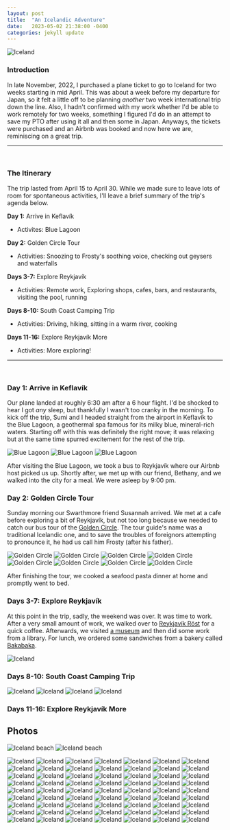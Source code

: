 ```yaml
---
layout: post
title:  "An Icelandic Adventure"
date:   2023-05-02 21:38:00 -0400
categories: jekyll update
---
```


![Iceland](/images/iceland_waterfallgroup.jpeg)

### Introduction

 In late November, 2022, I purchased a plane ticket to go to Iceland for two weeks starting in mid April. This was about a week before my departure for Japan, so it felt a little off to be planning _another_ two week international trip down the line. Also, I hadn't confirmed with my work whether I'd be able to work remotely for two weeks, something I figured I'd do in an attempt to save my PTO after using it all and then some in Japan. Anyways, the tickets were purchased and an Airbnb was booked and now here we are, reminiscing on a great trip.

 ---
<br/>

### The Itinerary

The trip lasted from April 15 to April 30. While we made sure to leave lots of room for spontaneous activities, I'll leave a brief summary of the trip's agenda below.

**Day 1:** Arrive in Keflavík

- Activites: Blue Lagoon

**Day 2:** Golden Circle Tour

- Activities: Snoozing to Frosty's soothing voice, checking out geysers and waterfalls

**Days 3-7:** Explore Reykjavík

- Activities: Remote work, Exploring shops, cafes, bars, and restaurants, visiting the pool, running

**Days 8-10:** South Coast Camping Trip

- Activities: Driving, hiking, sitting in a warm river, cooking

**Days 11-16:** Explore Reykjavík More

- Activities: More exploring!

---
<br/>

### **Day 1:** Arrive in Keflavík

Our plane landed at roughly 6:30 am after a 6 hour flight. I'd be shocked to hear I got _any_ sleep, but thankfully I wasn't too cranky in the morning. To kick off the trip, Sumi and I headed straight from the airport in Keflavík to the Blue Lagoon, a geothermal spa famous for its milky blue, mineral-rich waters. Starting off with this was definitely the right move; it was relaxing but at the same time spurred excitement for the rest of the trip.

![Blue Lagoon](/images/iceland_bluelagoon1.jpeg)
![Blue Lagoon](/images/iceland_bluelagoon2.jpeg)
![Blue Lagoon](/images/iceland_bluelagoon3.jpeg)

After visiting the Blue Lagoon, we took a bus to Reykjavík where our Airbnb host picked us up. Shortly after, we met up with our friend, Bethany, and we walked into the city for a meal. We were asleep by 9:00 pm.

### **Day 2:** Golden Circle Tour

Sunday morning our Swarthmore friend Susannah arrived. We met at a cafe before exploring a bit of Reykjavík, but not too long because we needed to catch our bus tour of the [Golden Circle](https://en.wikipedia.org/wiki/Golden_Circle_(Iceland)). The tour guide's name was a traditional Icelandic one, and to save the troubles of foreignors attempting to pronounce it, he had us call him Frosty (after his father).

![Golden Circle](/images/iceland_goldencircle1.jpeg)
![Golden Circle](/images/iceland_goldencircle2.jpeg)
![Golden Circle](/images/iceland_goldencircle3.jpeg)
![Golden Circle](/images/iceland_goldencircle4.jpeg)
![Golden Circle](/images/iceland_goldencircle5.jpeg)
![Golden Circle](/images/iceland_goldencircle6.jpeg)
![Golden Circle](/images/iceland_goldencircle7.jpeg)
![Golden Circle](/images/iceland_goldencircle8.jpeg)

After finishing the tour, we cooked a seafood pasta dinner at home and promptly went to bed.

### **Days 3-7:** Explore Reykjavík

At this point in the trip, sadly, the weekend was over. It was time to work. After a very small amount of work, we walked over to [Reykjavík Röst](https://reykjavikrost.is/) for a quick coffee. Afterwards, we visited [a museum](https://www.phallus.is/) and then did some work from a library. For lunch, we ordered some sandwiches from a bakery called [Bakabaka](https://www.bakabaka.is/).

![Iceland](/images/iceland_citywalk1.jpeg)

### **Days 8-10:** South Coast Camping Trip

![Iceland](/images/iceland_camphike1.jpeg)
![Iceland](/images/iceland_camphike2.jpeg)
![Iceland](/images/iceland_camphike3.jpeg)
![Iceland](/images/iceland_camphike4.jpeg)

### **Days 11-16:** Explore Reykjavík More

## Photos

![Iceland beach](/images/iceland_beach1.jpeg)
![Iceland beach](/images/iceland_beach2.jpeg)

![Iceland](/images/iceland_labowski.jpeg)
![Iceland](/images/iceland_waterfallhike7.jpeg)
![Iceland](/images/iceland_bluelagoon1.jpeg)
![Iceland](/images/iceland_lake.jpeg)
![Iceland](/images/iceland_run2.jpeg)
![Iceland](/images/iceland_glacier3.jpeg)
![Iceland](/images/iceland_riverhike1.jpeg)
![Iceland](/images/iceland_waterfallgroup.jpeg)
![Iceland](/images/iceland_waterfall1.jpeg)
![Iceland](/images/iceland_splash.jpeg)
![Iceland](/images/iceland_seabaron1.jpeg)
![Iceland](/images/iceland_goldencircle1.jpeg)
![Iceland](/images/iceland_gorge1.jpeg)
![Iceland](/images/iceland_glacier2.jpeg)
![Iceland](/images/iceland_kitchen.jpeg)
![Iceland](/images/iceland_run3.jpeg)
![Iceland](/images/iceland_camphike1.jpeg)
![Iceland](/images/iceland_waterfallhike6.jpeg)
![Iceland](/images/old_icelandrestaurant1.jpeg)
![Iceland](/images/iceland_jm.jpeg)
![Iceland](/images/iceland_beach2.jpeg)
![Iceland](/images/iceland_goldencircle6.jpeg)
![Iceland](/images/iceland_waterfallhike1.jpeg)
![Iceland](/images/iceland_city.jpeg)
![Iceland](/images/iceland_keyboard2.jpeg)
![Iceland](/images/iceland_run4.jpeg)
![Iceland](/images/iceland_tents1.jpeg)
![Iceland](/images/iceland_citywalk1.jpeg)
![Iceland](/images/iceland_goldencircle7.jpeg)
![Iceland](/images/iceland_city1.jpeg)
![Iceland](/images/iceland_goldencircle4.jpeg)
![Iceland](/images/iceland_city2.jpeg)
![Iceland](/images/iceland_goldencircle8.jpeg)
![Iceland](/images/iceland_tents2.jpeg)
![Iceland](/images/iceland_camphike4.jpeg)
![Iceland](/images/iceland_waterfallhike3.jpeg)
![Iceland](/images/iceland_waterfallhike2.jpeg)
![Iceland](/images/iceland_lighthouse1.jpeg)
![Iceland](/images/iceland_keyboard1.jpeg)
![Iceland](/images/iceland_city3.jpeg)
![Iceland](/images/iceland_riverhike4.jpeg)
![Iceland](/images/iceland_beach1.jpeg)
![Iceland](/images/iceland_goldencircle5.jpeg)
![Iceland](/images/iceland_camphike2.jpeg)
![Iceland](/images/iceland_bluelagoon3.jpeg)
![Iceland](/images/iceland_waterfallhike5.jpeg)
![Iceland](/images/iceland_goldencircle2.jpeg)
![Iceland](/images/iceland_lake2.jpeg)
![Iceland](/images/iceland_waterfall3.jpeg)
![Iceland](/images/iceland_freedge.jpeg)
![Iceland](/images/iceland_riverhike3.jpeg)
![Iceland](/images/iceland_glacier1.jpeg)
![Iceland](/images/iceland_city4.jpeg)
![Iceland](/images/iceland_riverhike2.jpeg)
![Iceland](/images/iceland_waterfall2.jpeg)
![Iceland](/images/iceland_rockarch.jpeg)
![Iceland](/images/iceland_goldencircle3.jpeg)
![Iceland](/images/iceland_waterfallhike4.jpeg)
![Iceland](/images/iceland_bluelagoon2.jpeg)
![Iceland](/images/iceland_camphike3.jpeg)
![Iceland](/images/iceland_spikebeach.jpeg)
![Iceland](/images/iceland_volcano.jpeg)
![Iceland](/images/iceland_run1.jpeg)
